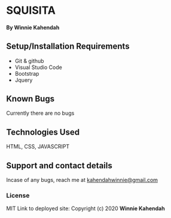 # SQUISITA
#### 
#### By **Winnie Kahendah**
## Setup/Installation Requirements
* Git & github
* Visual Studio Code
* Bootstrap
* Jquery
## Known Bugs
Currently there are no bugs
## Technologies Used
HTML, CSS, JAVASCRIPT
## Support and contact details
Incase of any bugs, reach me at kahendahwinnie@gmail.com
### License
MIT
Link to deployed site:
Copyright (c) 2020 **Winnie Kahendah**
